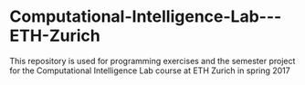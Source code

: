 # Computational-Intelligence-Lab---ETH-Zurich

This repository is used for programming exercises and the semester project for the Computational Intelligence Lab course at ETH Zurich in spring 2017
